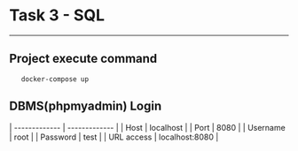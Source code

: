 # Task 3 - SQL
---
## Project execute command
```
   docker-compose up
```
## DBMS(phpmyadmin) Login
| ------------- | ------------- |
| Host  | localhost  |
| Port  | 8080  |
| Username  | root  |
| Password  | test  |
| URL access  | localhost:8080  |
